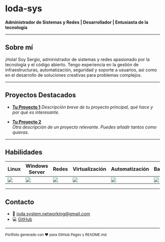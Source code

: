 # Ioda-sys
**Administrador de Sistemas y Redes | Desarrollador | Entusiasta de la tecnología**

---

## Sobre mí

¡Hola! Soy Sergio, administrador de sistemas y redes apasionado por la tecnología y el código abierto. Tengo experiencia en la gestión de infraestructuras, automatización, seguridad y soporte a usuarios, así como en el desarrollo de soluciones creativas para problemas complejos.

---

## Proyectos Destacados

- [**Tu Proyecto 1**]([https://github.com/Ioda-sys/tu-proyecto-1](https://github.com/Ioda-sys/Primer_Proyecto))  
  _Descripción breve de tu proyecto principal, qué hace y por qué es interesante._

- [**Tu Proyecto 2**](https://github.com/Ioda-sys/tu-proyecto-2)  
  _Otra descripción de un proyecto relevante. Puedes añadir tantos como quieras._

---

## Habilidades

| Linux | Windows Server | Redes | Virtualización | Automatización | Bash | Python | Git |
|-------|----------------|-------|----------------|----------------|------|--------|-----|
| ![](https://img.shields.io/badge/Linux-FCC624?style=flat&logo=linux&logoColor=black) | ![](https://img.shields.io/badge/Windows_Server-0078D6?style=flat&logo=windows&logoColor=white) | ![](https://img.shields.io/badge/Redes-00599C?style=flat) | ![](https://img.shields.io/badge/VMware-607078?style=flat&logo=vmware&logoColor=white) | ![](https://img.shields.io/badge/Automatización-2C3539?style=flat) | ![](https://img.shields.io/badge/Bash-4EAA25?style=flat&logo=gnubash&logoColor=white) | ![](https://img.shields.io/badge/Python-3776AB?style=flat&logo=python&logoColor=white) | ![](https://img.shields.io/badge/Git-F05032?style=flat&logo=git&logoColor=white) |

---

## Contacto

- 📧 [ioda.system.networking@gmail.com](mailto:ioda.system.networking@gmail.com)
- 💻 [GitHub](https://github.com/Ioda-sys)
<!-- Agrega aquí LinkedIn, Twitter, etc. -->

---

<sub>Portfolio generado con ❤️ para GitHub Pages y README.md</sub>
